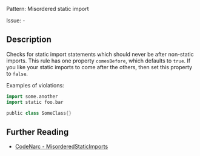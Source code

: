 Pattern: Misordered static import

Issue: -

## Description

Checks for static import statements which should never be after non-static imports. This rule has one property `comesBefore`, which defaults to `true`. If you like your static imports to come after the others, then set this property to `false`.

Examples of violations:

``` groovy
import some.another
import static foo.bar

public class SomeClass{}
```

## Further Reading

* [CodeNarc - MisorderedStaticImports](http://codenarc.sourceforge.net/codenarc-rules-imports.html#MisorderedStaticImports)